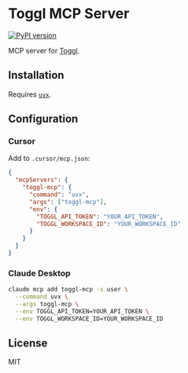 # Toggl MCP Server

[![PyPI version](https://badge.fury.io/py/toggl-mcp.svg)](https://pypi.org/project/toggl-mcp/)

MCP server for [Toggl](https://engineering.toggl.com/docs/index.html).

## Installation

Requires [`uvx`](https://docs.astral.sh/uv/guides/tools/).

## Configuration

### Cursor

Add to `.cursor/mcp.json`:

```json
{
  "mcpServers": {
    "toggl-mcp": {
      "command": "uvx",
      "args": ["toggl-mcp"],
      "env": {
        "TOGGL_API_TOKEN": "YOUR_API_TOKEN",
        "TOGGL_WORKSPACE_ID": "YOUR_WORKSPACE_ID"
      }
    }
  }
}
```

### Claude Desktop

```bash
claude mcp add toggl-mcp -s user \
  --command uvx \
  --args toggl-mcp \
  --env TOGGL_API_TOKEN=YOUR_API_TOKEN \
  --env TOGGL_WORKSPACE_ID=YOUR_WORKSPACE_ID
```

## License

MIT